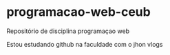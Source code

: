 # programacao-web-ceub
Repositório de disciplina programaçao web 

Estou estudando github na faculdade com o jhon vlogs
